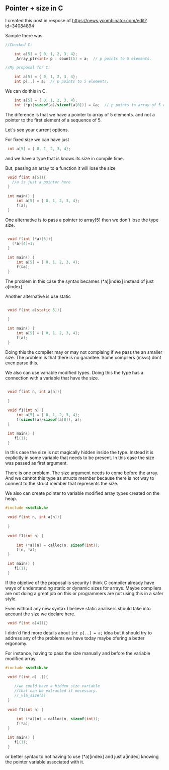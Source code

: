 
## Pointer + size in C

I created this post in respose of 
https://news.ycombinator.com/edit?id=34084894


Sample there was

```c
//Checked C:

    int a[5] = { 0, 1, 2, 3, 4};
    _Array_ptr<int> p : count(5) = a;  // p points to 5 elements.

//My proposal for C:

    int a[5] = { 0, 1, 2, 3, 4};
    int p[..] = a;  // p points to 5 elements.

```

We can do this in C.

```c
    int a[5] = { 0, 1, 2, 3, 4};
    int (*p)[sizeof(a)/sizeof(a[0])] = &a;  // p points to array of 5 elements.
```

The diference is that we have a pointer to array of 5 elements. 
and not a pointer to the first element of a sequence of 5.


Let`s see your current options.

For fixed size we can have just

```c
 int a[5] = { 0, 1, 2, 3, 4};
```

and we have a type that is knows its size in compile time.

But, passing an array to a function it will lose the size

```c
 void f(int a[5]){
   //a is just a pointer here
 }
   
 int main() {
     int a[5] = { 0, 1, 2, 3, 4};
     f(a);
 }

```


One  alternative is to pass a pointer to array[5] then we don`t lose
the type size.

```c

 void f(int (*a)[5]){
   (*a)[4]=1;
 }
   
 int main() {
     int a[5] = { 0, 1, 2, 3, 4};
     f(&a);
 }

```

The problem in this case the syntax becames (*a)[index] instead
of just a[index]. 

Another alternative is use static

```c

 void f(int a[static 5]){

 }
   
 int main() {
     int a[5] = { 0, 1, 2, 3, 4};
     f(a);
 }


```

Doing this the compiler may or may not complaing if we pass
the an smaller size. The problem is that there is no garantee. Some compilers (msvc) 
dont even parse this.

We also can use variable modified types. Doing this the type has a connection
with a variable that have the size.

```c

 void f(int n, int a[n]){
   
 }
   
 void f1(int n) {
     int a[5] = { 0, 1, 2, 3, 4};
     f(sizeof(a)/sizeof(a[0]), a);
 }

 int main() {
    f1(1);
 }

```


In this case the size is not magically hidden
inside the type. Instead it is explicitly in some variable
that needs to be present. In this case the size was
passed as first argument.

There is one problem. The size argument needs to come 
before the array. And we cannot this type as structs member
because there is not way to connect to the struct member
that represents the size.


We also can create pointer to variable modified array types
created on the heap.

```c
#include <stdlib.h>

 void f(int n, int a[n]){
   
 }
   
 void f1(int n) {
     
     int (*a)[n] = calloc(n, sizeof(int));
     f(n, *a);
 }

 int main() {
    f1(1);
 }

```

If the objetive of the proposal is security I think C compiler already have
ways of understanding static or dynamic sizes for arrays. Maybe
compilers are not doing a great job on this or programmers
are not using this in a safer style.

Even without any new syntax I believe static analisers should
take into account the size we declare here.

```c
 void f(int a[4]){}
 ```

 I didn`d find more details about  ```int p[..] = a;``` idea
 but it should try to address any of the problems we have
 today maybe ofering a better ergonomy.

 For instance, having to pass the size manually and
 before the variable modified array.

```c
#include <stdlib.h>

 void f(int a[..]){
    
    //we could have a hidden size variable
    //that can be extracted if necessary. 
    //_vla_size(a)
 }
   
 void f1(int n) {
     
     int (*a)[n] = calloc(n, sizeof(int));
     f(*a);
 }

 int main() {
    f1(1);
 }

```

or better syntax to not having to use (*a)[index] and just a[index]
knowing the pointer variable associated with it.


